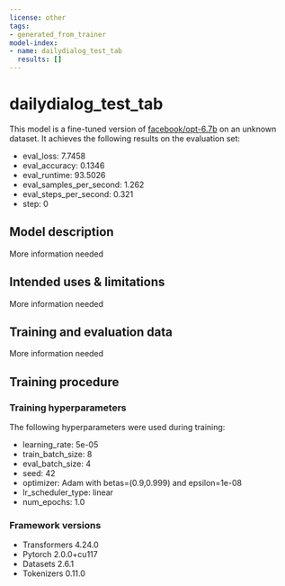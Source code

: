 ```yaml
---
license: other
tags:
- generated_from_trainer
model-index:
- name: dailydialog_test_tab
  results: []
---
```


<!-- This model card has been generated automatically according to the information the Trainer had access to. You
should probably proofread and complete it, then remove this comment. -->

# dailydialog_test_tab

This model is a fine-tuned version of [facebook/opt-6.7b](https://huggingface.co/facebook/opt-6.7b) on an unknown dataset.
It achieves the following results on the evaluation set:
- eval_loss: 7.7458
- eval_accuracy: 0.1346
- eval_runtime: 93.5026
- eval_samples_per_second: 1.262
- eval_steps_per_second: 0.321
- step: 0

## Model description

More information needed

## Intended uses & limitations

More information needed

## Training and evaluation data

More information needed

## Training procedure

### Training hyperparameters

The following hyperparameters were used during training:
- learning_rate: 5e-05
- train_batch_size: 8
- eval_batch_size: 4
- seed: 42
- optimizer: Adam with betas=(0.9,0.999) and epsilon=1e-08
- lr_scheduler_type: linear
- num_epochs: 1.0

### Framework versions

- Transformers 4.24.0
- Pytorch 2.0.0+cu117
- Datasets 2.6.1
- Tokenizers 0.11.0
